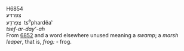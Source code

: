 <body>
  <p>H6854<br>  צפרדּע  <br> צְּפַרדֵַּע  ‎  ts<sup>e</sup>phardêa‛  <br><i>tsef-ar-day‘-ah </i><br>From <a href="h6852.htm">6852</a> and a word elsewhere unused meaning a <i>swamp</i>; a <i>marsh</i> <i>leaper</i>, that is, <i>frog: - </i>frog.<br></p>
 </body>